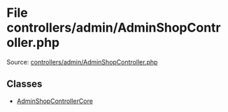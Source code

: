 File controllers/admin/AdminShopController.php
=========
Source: [controllers/admin/AdminShopController.php](https://github.com/PrestaShop/PrestaShop/blob/1.6.1.1/controllers/admin/AdminShopController.php)


Classes
-------

* [AdminShopControllerCore](class.AdminShopControllerCore)

